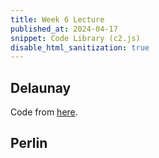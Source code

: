 ```yaml
---
title: Week 6 Lecture 
published_at: 2024-04-17
snippet: Code Library (c2.js)
disable_html_sanitization: true
---
```

<script src="/scripts/c2.min.js"></script>

## Delaunay

Code from [here](https://github.com/ren-yuan/c2.js/blob/main/examples/Delaunay.js).

<canvas id="c2">

<script>

//Created by Ren Yuan

const renderer = new c2.Renderer(document.getElementById('c2'));
resize();

renderer.background('#cccccc');
let random = new c2.Random();


class Agent extends c2.Point {
    constructor() {
        let x = random.next(renderer.width);
        let y = random.next(renderer.height);
        super(x, y);

        this.vx = random.next(-2, 2);
        this.vy = random.next(-2, 2);
    }

    update() {
        this.x += this.vx;
        this.y += this.vy;

        if (this.x < 0) {
            this.x = 0;
            this.vx *= -1;
        } else if (this.x > renderer.width) {
            this.x = renderer.width;
            this.vx *= -1;
        }
        if (this.y < 0) {
            this.y = 0;
            this.vy *= -1;
        } else if (this.y > renderer.height) {
            this.y = renderer.height;
            this.vy *= -1;
        }
    }

    display() {
        renderer.stroke('#333333');
        renderer.lineWidth(5);
        renderer.point(this.x, this.y);
    }
}

let agents = new Array(20);
for (let i = 0; i < agents.length; i++) agents[i] = new Agent();


renderer.draw(() => {
    renderer.clear();

    let delaunay = new c2.Delaunay();
    delaunay.compute(agents);
    let vertices = delaunay.vertices;
    let edges = delaunay.edges;
    let triangles = delaunay.triangles;

    let maxArea = 0;
    let minArea = Number.POSITIVE_INFINITY;
    for (let i = 0; i < triangles.length; i++) {
        let area = triangles[i].area();
        if(area < minArea) minArea = area;
        if(area > maxArea) maxArea = area;
    }

    renderer.stroke('#333333');
    renderer.lineWidth(1);
    for (let i = 0; i < triangles.length; i++) {
        let t = c2.norm(triangles[i].area(), minArea, maxArea);
        let color = c2.Color.hsl(30*t, 30+30*t, 20+80*t);
        renderer.fill(color);
        renderer.triangle(triangles[i]);
    }
    

    for (let i = 0; i < agents.length; i++) {
        agents[i].display();
        agents[i].update();
    }
});


window.addEventListener('resize', resize);
function resize() {
    let parent = renderer.canvas.parentElement;
    renderer.size(parent.clientWidth, parent.clientWidth / 16 * 9);
}

</script>

</canvas>

## Perlin

<canvas id="c2_2">

<script>

//Created by Ren Yuan

const renderer_2 = new c2.Renderer(document.getElementById('c2'));
resize();

renderer_2.background('#cccccc');
let perlin = new c2.Perlin();
//perlin.detail(4, .5);
//perlin.seed(0);


let row = 20;
let col = 10;

renderer_2.draw(() => {
    renderer_2.clear();

    let time = renderer_2.frameCount * .01;

    renderer_2.stroke('#333333');
    renderer_2.lineWidth(1);
    for (let i=0; i<row; i++) {
      let t = c2.norm(i, 0, row);
      let c = c2.Color.hsl(30*t, 30+30*t, 20+70*t);
      renderer_2.fill(c);
      renderer_2.beginPath();
      for (let j=0; j<col; j++) {
        let x = c2.map(j, 0, col-1, 0, renderer_2.width);
        let y = c2.map(i, 0, row, renderer_2.height/3, renderer_2.height)
          + (perlin.noise(time+j*.1, time+i*.04)-.5)
          * renderer_2.height*2;
        renderer_2.lineTo(x, y);
      }
      renderer_2.lineTo(renderer_2.width, renderer_2.height);
      renderer_2.lineTo(0, renderer_2.height);
      renderer_2.endPath(true);
    }
});


window.addEventListener('resize', resize);
function resize() {
    let parent = renderer_2.canvas.parentElement;
    renderer_2.size(parent.clientWidth, parent.clientWidth / 16 * 9);
}

</script>

</canvas>
